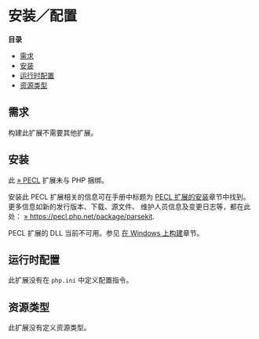 安装／配置
==========

**目录**

-   [需求](/parsekit/setup.html#需求)
-   [安装](/parsekit/setup.html#安装)
-   [运行时配置](/parsekit/setup.html#运行时配置)
-   [资源类型](/parsekit/setup.html#资源类型)

需求
----

构建此扩展不需要其他扩展。

安装
----

此 <a href="https://pecl.php.net/" class="link external">» PECL</a>
扩展未与 PHP 捆绑。

安装此 PECL 扩展相关的信息可在手册中标题为
<a href="/install/pecl.html" class="link">PECL 扩展的安装</a>章节中找到。更多信息如新的发行版本、下载、源文件、
维护人员信息及变更日志等，都在此处：
<a href="https://pecl.php.net/package/parsekit" class="link external">» https://pecl.php.net/package/parsekit</a>.

PECL 扩展的 DLL 当前不可用。参见
<a href="/install/windows/legacy/index.html#install.windows.building" class="link">在 Windows 上构建</a>章节。

运行时配置
----------

此扩展没有在 `php.ini` 中定义配置指令。

资源类型
--------

此扩展没有定义资源类型。
